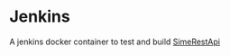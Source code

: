 # Jenkins

A jenkins docker container to test and build [SimeRestApi](https://github.com/PierreAG/SimpleRestApi)
